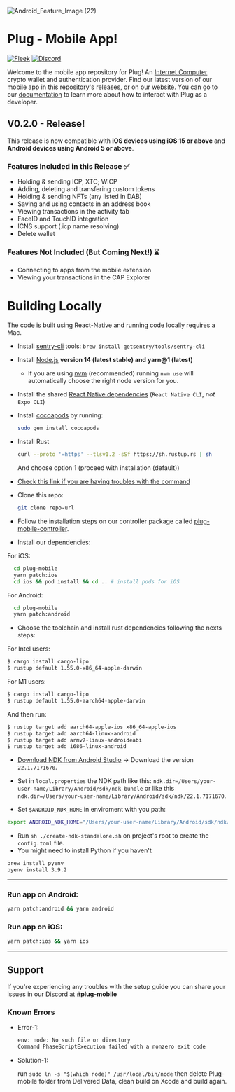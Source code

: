 ![Android_Feature_Image (22)](https://user-images.githubusercontent.com/73345016/160957212-31555bb1-26b8-4d76-81fa-1f5a64f55a1b.png)

# Plug - Mobile App!

[![Fleek](https://img.shields.io/badge/Made%20by-Fleek-blue)](https://fleek.co/)
[![Discord](https://img.shields.io/badge/Discord-Channel-blue)](https://discord.gg/yVEcEzmrgm)

Welcome to the mobile app repository for Plug! An [Internet Computer](https://dfinity.org/) crypto wallet and authentication provider. Find our latest version of our mobile app in this repository's releases, or on our [website](https://plugwallet.ooo/). You can go to our [documentation](https://docs.plugwallet.ooo/) to learn more about how to interact with Plug as a developer.

## V0.2.0 - Release!

This release is now compatible with **iOS devices using iOS 15 or above** and **Android devices using Android 5 or above**.

### Features Included in this Release ✅

- Holding & sending ICP, XTC; WICP
- Adding, deleting and transfering custom tokens
- Holding & sending NFTs (any listed in DAB)
- Saving and using contacts in an address book
- Viewing transactions in the activity tab
- FaceID and TouchID integration
- ICNS support (.icp name resolving)
- Delete wallet

### Features Not Included (But Coming Next!) ⌛

- Connecting to apps from the mobile extension
- Viewing your transactions in the CAP Explorer

# Building Locally

The code is built using React-Native and running code locally requires a Mac.

- Install [sentry-cli](https://github.com/getsentry/sentry-cli) tools: `brew install getsentry/tools/sentry-cli`

- Install [Node.js](https://nodejs.org) **version 14 (latest stable) and yarn@1 (latest)**

  - If you are using [nvm](https://github.com/creationix/nvm#installation) (recommended) running `nvm use` will automatically choose the right node version for you.

- Install the shared [React Native dependencies](https://reactnative.dev/docs/environment-setup#installing-dependencies) (`React Native CLI`, _not_ `Expo CLI`)

- Install [cocoapods](https://guides.cocoapods.org/using/getting-started.html) by running:

  ```bash
  sudo gem install cocoapods
  ```

- Install Rust

  ```bash
  curl --proto '=https' --tlsv1.2 -sSf https://sh.rustup.rs | sh
  ```

  And choose option 1 (proceed with installation (default))

- [Check this link if you are having troubles with the command](https://www.rust-lang.org/tools/install)

- Clone this repo:

  ```bash
  git clone repo-url
  ```

- Follow the installation steps on our controller package called [plug-mobile-controller](https://github.com/Psychedelic/plug-mobile-controller).

- Install our dependencies:

For iOS:

```bash
  cd plug-mobile
  yarn patch:ios
  cd ios && pod install && cd .. # install pods for iOS
```

For Android:

```bash
  cd plug-mobile
  yarn patch:android
```

- Choose the toolchain and install rust dependencies following the nexts steps:

For Intel users:

```bash
$ cargo install cargo-lipo
$ rustup default 1.55.0-x86_64-apple-darwin
```

For M1 users:

```bash
$ cargo install cargo-lipo
$ rustup default 1.55.0-aarch64-apple-darwin
```

And then run:

```bash
$ rustup target add aarch64-apple-ios x86_64-apple-ios
$ rustup target add aarch64-linux-android
$ rustup target add armv7-linux-androideabi
$ rustup target add i686-linux-android
```

- [Download NDK from Android Studio](https://developer.android.com/studio/projects/install-ndk) -> Download the version `22.1.7171670`.

- Set in `local.properties` the NDK path like this:
  `ndk.dir=/Users/your-user-name/Library/Android/sdk/ndk-bundle` or like this `ndk.dir=/Users/your-user-name/Library/Android/sdk/ndk/22.1.7171670`.
- Set `$ANDROID_NDK_HOME` in enviroment with you path:

```bash
export ANDROID_NDK_HOME="/Users/your-user-name/Library/Android/sdk/ndk/22.1.7171670"
```

- Run `sh ./create-ndk-standalone.sh` on project's root to create the `config.toml` file.
- You might need to install Python if you haven't

```bash
brew install pyenv
pyenv install 3.9.2
```

---

### Run app on Android:

```bash
yarn patch:android && yarn android
```

### Run app on iOS:

```bash
yarn patch:ios && yarn ios
```

---

## Support

If you're experiencing any troubles with the setup guide you can share your issues in our [Discord](https://discord.gg/yVEcEzmrgm) at **#plug-mobile**

### Known Errors

- Error-1:

  ```bash
  env: node: No such file or directory
  Command PhaseScriptExecution failed with a nonzero exit code
  ```

- Solution-1:

  run `sudo ln -s "$(which node)" /usr/local/bin/node`
  then delete Plug-mobile folder from Delivered Data, clean build on Xcode and build again.
